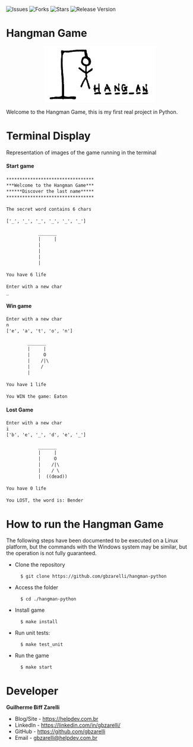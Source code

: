 ![Issues](https://img.shields.io/github/issues/gbzarelli/hangman-python.svg)
![Forks](https://img.shields.io/github/forks/gbzarelli/hangman-python.svg)
![Stars](https://img.shields.io/github/stars/gbzarelli/hangman-python.svg)
![Release Version](https://img.shields.io/github/release/gbzarelli/hangman-python.svg)

# Hangman Game

<p align="center">
    <img src="./images/hangman_logo.png" height="150">
</p>

Welcome to the Hangman Game, this is my first real project in Python.

# Terminal Display

Representation of images of the game running in the terminal

#### Start game

    *********************************
    ***Welcome to the Hangman Game***
    ******Discover the last name*****
    *********************************
    
    The secret word contains 6 chars
    
    ['_', '_', '_', '_', '_', '_']
    
                _______
                |     |
                |   
                |   
                |   
                |
                
    You have 6 life 
    
    Enter with a new char
    _

#### Win game

    Enter with a new char
    n
    ['e', 'a', 't', 'o', 'n']
    
            _______
            |     |
            |     O
            |    /|\
            |    / 
            |
            
    You have 1 life 
    
    You WIN the game: Eaton

#### Lost Game

    Enter with a new char
    i
    ['b', 'e', '_', 'd', 'e', '_']
    
                _______
                |     |
                |     O
                |    /|\
                |    / \
                |  ((dead))
                
    You have 0 life 

    You LOST, the word is: Bender
    
# How to run the Hangman Game

The following steps have been documented to be executed on a 
Linux platform, but the commands with the Windows system may 
be similar, but the operation is not fully guaranteed.

- Clone the repository

        $ git clone https://github.com/gbzarelli/hangman-python
    
- Access the folder
        
        $ cd ./hangman-python
        
- Install game

        $ make install

- Run unit tests:

        $ make test_unit

- Run the game

        $ make start
        
# Developer

**Guilherme Biff Zarelli**
- Blog/Site - https://helpdev.com.br
- LinkedIn - https://linkedin.com/in/gbzarelli/
- GitHub - https://github.com/gbzarelli
- Email - gbzarelli@helpdev.com.br